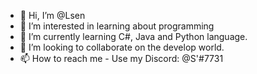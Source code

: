 - 👋 Hi, I’m @Lsen
- 👀 I’m interested in learning about programming
- 🌱 I’m currently learning C#, Java and Python language.
- 💞️ I’m looking to collaborate on the develop world.
- 📫 How to reach me - Use my Discord: @S'#7731
